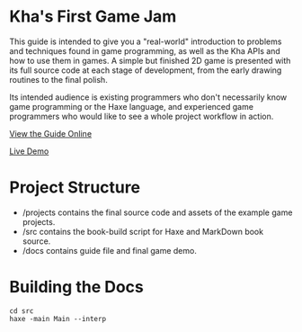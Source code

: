 # Kha's First Game Jam

This guide is intended to give you a "real-world" introduction to problems and techniques found in game programming, as well as the Kha APIs and how to use them in games. A simple but finished 2D game is presented with its full source code at each stage of development, from the early drawing routines to the final polish.

Its intended audience is existing programmers who don't necessarily know game programming or the Haxe language, and experienced game programmers who would like to see a whole project workflow in action.

[View the Guide Online](docs/book.md)

[Live Demo](docs/build/html5)

# Project Structure

* /projects contains the final source code and assets of the example game projects.
* /src contains the book-build script for Haxe and MarkDown book source.
* /docs contains guide file and final game demo.

# Building the Docs

```
cd src
haxe -main Main --interp
```
